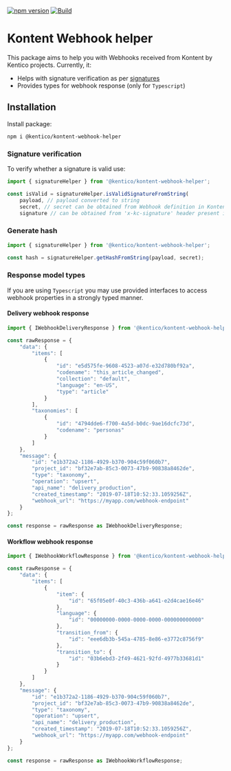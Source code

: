 [![npm version](https://badge.fury.io/js/%40kentico%2Fkontent-webhook-helper.svg)](https://badge.fury.io/js/%40kentico%2Fkontent-webhook-helper)
[![Build](https://github.com/Kentico/kontent-webhook-helper-js/actions/workflows/test.yml/badge.svg)](https://github.com/Kentico/kontent-webhook-helper-js/actions/workflows/test.yml)

# Kontent Webhook helper


This package aims to help you with Webhooks received from Kontent by Kentico projects. Currently, it: 

* Helps with signature verification as per [signatures](https://docs.kontent.ai/reference/webhooks-reference#a-notification-signatures) 
* Provides types for webhook response (only for `Typescript`)

## Installation

Install package:

`npm i @kentico/kontent-webhook-helper`

### Signature verification

To verify whether a signature is valid use:

```typescript
import { signatureHelper } from '@kentico/kontent-webhook-helper';

const isValid = signatureHelper.isValidSignatureFromString(
    payload, // payload converted to string 
    secret, // secret can be obtained from Webhook definition in Kontent project
    signature // can be obtained from 'x-kc-signature' header present in webhook request);
```

### Generate hash

```typescript
import { signatureHelper } from '@kentico/kontent-webhook-helper';

const hash = signatureHelper.getHashFromString(payload, secret);
```

### Response model types

If you are using `Typescript` you may use provided interfaces to access webhook properties in a strongly typed manner. 

#### Delivery webhook response

```typescript
import { IWebhookDeliveryResponse } from '@kentico/kontent-webhook-helper';

const rawResponse = {
    "data": {
        "items": [
            {
                "id": "e5d575fe-9608-4523-a07d-e32d780bf92a",
                "codename": "this_article_changed",
                "collection": "default",
                "language": "en-US",
                "type": "article"
            }
        ],
        "taxonomies": [
            {
                "id": "4794dde6-f700-4a5d-b0dc-9ae16dcfc73d",
                "codename": "personas"
            }
        ]
    },
    "message": {
        "id": "e1b372a2-1186-4929-b370-904c59f060b7",
        "project_id": "bf32e7ab-85c3-0073-47b9-90838a8462de",
        "type": "taxonomy",
        "operation": "upsert",
        "api_name": "delivery_production",
        "created_timestamp": "2019-07-18T10:52:33.1059256Z",
        "webhook_url": "https://myapp.com/webhook-endpoint"
    }
};

const response = rawResponse as IWebhookDeliveryResponse;
```

#### Workflow webhook response

```typescript
import { IWebhookWorkflowResponse } from '@kentico/kontent-webhook-helper';

const rawResponse = {
    "data": {
        "items": [
            {
                "item": {
                    "id": "65f05e0f-40c3-436b-a641-e2d4cae16e46"
                },
                "language": {
                    "id": "00000000-0000-0000-0000-000000000000"
                },
                "transition_from": {
                    "id": "eee6db3b-545a-4785-8e86-e3772c8756f9"
                },
                "transition_to": {
                    "id": "03b6ebd3-2f49-4621-92fd-4977b33681d1"
                }
            }
        ]
    },
    "message": {
        "id": "e1b372a2-1186-4929-b370-904c59f060b7",
        "project_id": "bf32e7ab-85c3-0073-47b9-90838a8462de",
        "type": "taxonomy",
        "operation": "upsert",
        "api_name": "delivery_production",
        "created_timestamp": "2019-07-18T10:52:33.1059256Z",
        "webhook_url": "https://myapp.com/webhook-endpoint"
    }
};

const response = rawResponse as IWebhookWorkflowResponse;
```
